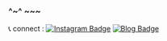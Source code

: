 ### ^~^ ~~~ 

📞 connect :
[![Instagram Badge](https://img.shields.io/badge/-Instagram-dd2a7b?style=flat-square&logo=instagram&logoColor=white&link=https://www.instagram.com/duckintoyou/)](https://www.instagram.com/duckintoyou/) 
[![Blog Badge](http://img.shields.io/badge/-Blog-brightgreen?style=flat-square&logo=FF5722&link=https://blog.naver.com/sooa884)](https://blog.naver.com/sooa884)








<!--
**duckintoyou/duckintoyou** is a ✨ _special_ ✨ repository because its `README.md` (this file) appears on your GitHub profile.

Here are some ideas to get you started:

- 🔭 I’m currently working on ...
- 🌱 I’m currently learning ...
- 👯 I’m looking to collaborate on ...
- 🤔 I’m looking for help with ...
- 💬 Ask me about ...
- 📫 How to reach me: ...
- 😄 Pronouns: ...
- ⚡ Fun fact: ...
-->
